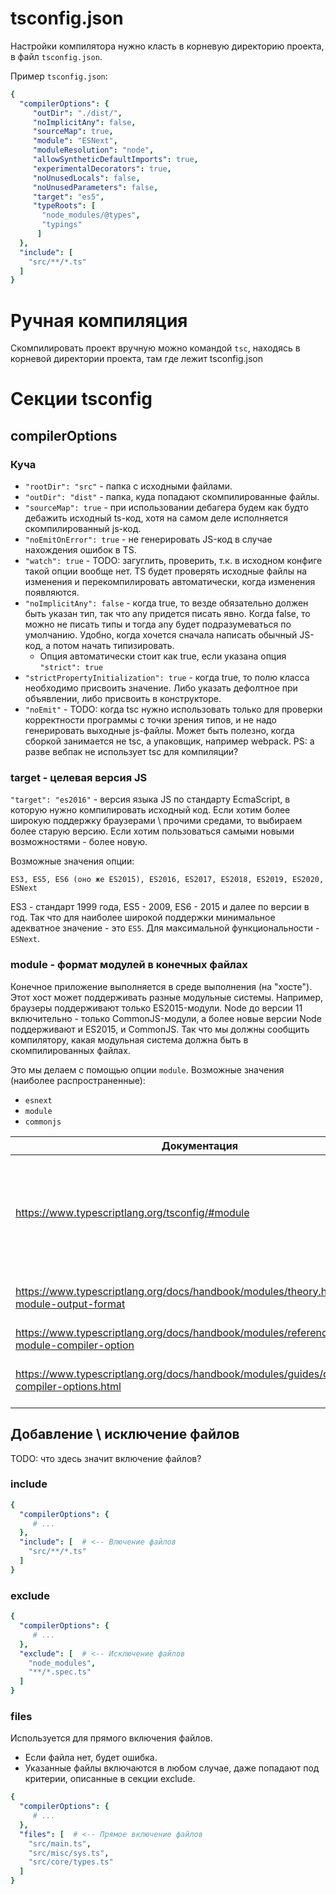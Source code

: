# tsconfig.json

Настройки компилятора нужно класть в корневую директорию проекта, в файл `tsconfig.json`. 

Пример `tsconfig.json`:

```yaml
{
  "compilerOptions": {
     "outDir": "./dist/",
     "noImplicitAny": false,
     "sourceMap": true,
     "module": "ESNext",
     "moduleResolution": "node",
     "allowSyntheticDefaultImports": true,
     "experimentalDecorators": true,
     "noUnusedLocals": false,
     "noUnusedParameters": false,
     "target": "es5",
     "typeRoots": [
       "node_modules/@types",
       "typings"
      ]
  },
  "include": [
    "src/**/*.ts"
  ]
}
```

# Ручная компиляция

Скомпилировать проект вручную можно командой `tsc`, находясь в корневой директории проекта, там где лежит tsconfig.json

# Секции tsconfig

## compilerOptions

### Куча

* `"rootDir": "src"` - папка с исходными файлами.
* `"outDir": "dist"` - папка, куда попадают скомпилированные файлы.
* `"sourceMap": true` - при использовании дебагера будем как будто дебажить исходный ts-код, хотя на самом деле исполняется скомпилированный js-код.
* `"noEmitOnError": true` - не генерировать JS-код в случае нахождения ошибок в TS.
* `"watch": true` - TODO: загуглить, проверить, т.к. в исходном конфиге такой опции вообще нет. TS будет проверять исходные файлы на изменения и перекомпилировать автоматически, когда изменения появляются.
* `"noImplicitAny": false` - когда true, то везде обязательно должен быть указан тип, так что any придется писать явно. Когда false, то можно не писать типы и тогда any будет подразумеваться по умолчанию. Удобно, когда хочется сначала написать обычный JS-код, а потом начать типизировать.
  * Опция автоматически стоит как true, если указана опция `"strict": true`
* `"strictPropertyInitialization": true` - когда true, то полю класса необходимо присвоить значение. Либо указать дефолтное при объявлении, либо присвоить в конструкторе.
* `"noEmit"` - TODO: когда tsc нужно использовать только для проверки корректности программы с точки зрения типов, и не надо генерировать выходные js-файлы. Может быть полезно, когда сборкой занимается не tsc, а упаковщик, например webpack. PS: а разве вебпак не использует tsc для компиляции?

### target - целевая версия JS

`"target": "es2016"` - версия языка JS по стандарту EcmaScript, в которую нужно компилировать исходный код. Если хотим более широкую поддержку браузерами \ прочими средами, то выбираем более старую версию. Если хотим пользоваться самыми новыми возможностями - более новую.

Возможные значения опции:

```
ES3, ES5, ES6 (оно же ES2015), ES2016, ES2017, ES2018, ES2019, ES2020, ESNext
```

ES3 - стандарт 1999 года, ES5 - 2009, ES6 - 2015 и далее по версии в год. Так что для наиболее широкой поддержки минимальное адекватное значение - это `ES5`. Для максимальной функциональности - `ESNext`.

### module - формат модулей в конечных файлах

Конечное приложение выполняется в среде выполнения (на "хосте"). Этот хост может поддерживать разные модульные системы. Например, браузеры поддерживают только ES2015-модули. Node до версии 11 включительно - только CommonJS-модули, а более новые версии Node поддерживают и ES2015, и CommonJS. Так что мы должны сообщить компилятору, какая модульная система должна быть в скомпилированных файлах.

Это мы делаем с помощью опции `module`. Возможные значения (наиболее распространенные):

* `esnext`
* `module`
* `commonjs`

| Документация                                                 | Что там                                                      |
| ------------------------------------------------------------ | ------------------------------------------------------------ |
| https://www.typescriptlang.org/tsconfig/#module              | Список всех возможных значений для опции с примерами синтаксиса каждой модульной системы. |
| https://www.typescriptlang.org/docs/handbook/modules/theory.html#the-module-output-format | Модульность с объяснением теории что и как работает.         |
| https://www.typescriptlang.org/docs/handbook/modules/reference.html#the-module-compiler-option | Еще теория с объяснениями.                                   |
| https://www.typescriptlang.org/docs/handbook/modules/guides/choosing-compiler-options.html | Советы по настройке опций компиляции.                        |



## Добавление \ исключение файлов

TODO: что здесь значит включение файлов?

### include

```yaml
{
  "compilerOptions": {
     # ...
  },
  "include": [  # <-- Влючение файлов
    "src/**/*.ts"
  ]
}
```



### exclude

```yaml
{
  "compilerOptions": {
     # ...
  },
  "exclude": [  # <-- Исключение файлов
    "node_modules",
    "**/*.spec.ts"
  ]
}
```



### files

Используется для прямого включения файлов.

* Если файла нет, будет ошибка.
* Указанные файлы включаются в любом случае, даже попадают под критерии, описанные в секции exclude.

```yaml
{
  "compilerOptions": {
     # ...
  },
  "files": [  # <-- Прямое включение файлов
    "src/main.ts",
    "src/misc/sys.ts",
    "src/core/types.ts"
  ]
}
```



